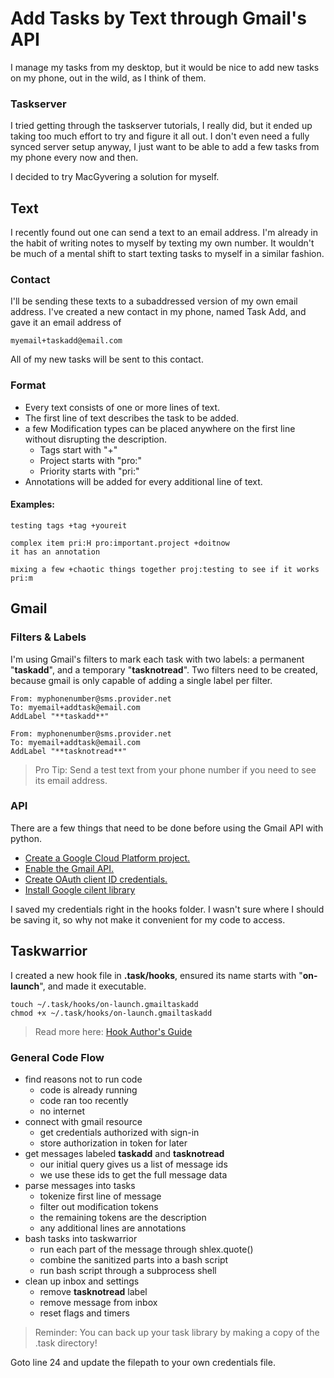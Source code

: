 # Add Tasks by Text through Gmail's API

I manage my tasks from my desktop, but it would be nice to add new tasks on my phone, out in the wild, as I think of them.

### Taskserver
I tried getting through the taskserver tutorials, I really did, but it ended up taking too much effort to try and figure it all out. I don't even need a fully synced server setup anyway, I just want to be able to add a few tasks from my phone every now and then.

I decided to try MacGyvering a solution for myself.

## Text
I recently found out one can send a text to an email address. I'm already in the habit of writing notes to myself by texting my own number. It wouldn't be much of a mental shift to start texting tasks to myself in a similar fashion.

### Contact
I'll be sending these texts to a subaddressed version of my own email address. I've created a new contact in my phone, named Task Add, and gave it an email address of 

    myemail+taskadd@email.com

All of my new tasks will be sent to this contact.

### Format
* Every text consists of one or more lines of text.
* The first line of text describes the task to be added.
* a few Modification types can be placed anywhere on the first line without disrupting the description.
  * Tags start with "+"
  * Project starts with "pro:"
  * Priority starts with "pri:"
* Annotations will be added for every additional line of text.

#### Examples:
```
testing tags +tag +youreit
```
```
complex item pri:H pro:important.project +doitnow  
it has an annotation
```
```
mixing a few +chaotic things together proj:testing to see if it works pri:m
```

## Gmail 
### Filters & Labels
I'm using Gmail's filters to mark each task with two labels: a permanent "**taskadd**", and a temporary "**tasknotread**".
Two filters need to be created, because gmail is only capable of adding a single label per filter.
```
From: myphonenumber@sms.provider.net
To: myemail+addtask@email.com
AddLabel "**taskadd**"
```
```
From: myphonenumber@sms.provider.net
To: myemail+addtask@email.com
AddLabel "**tasknotread**"
```
> Pro Tip: Send a test text from your phone number if you need to see its email address.

### API
There are a few things that need to be done before using the Gmail API with python.

* [Create a Google Cloud Platform project.](https://developers.google.com/workspace/guides/create-project)
* [Enable the Gmail API.](https://developers.google.com/workspace/guides/enable-apis)
* [Create OAuth client ID credentials.](https://developers.google.com/workspace/guides/create-credentials#oauth-client-id)
* [Install Google cilent library](https://developers.google.com/gmail/api/quickstart/python#step_1_install_the_google_client_library)

I saved my credentials right in the hooks folder. I wasn't sure where I should be saving it, so why not make it convenient for my code to access.

## Taskwarrior
I created a new hook file in **.task/hooks**, ensured its name starts with "**on-launch**", and made it executable.

    touch ~/.task/hooks/on-launch.gmailtaskadd
    chmod +x ~/.task/hooks/on-launch.gmailtaskadd

> Read more here: [Hook Author's Guide](https://taskwarrior.org/docs/hooks_guide/)

### General Code Flow
* find reasons not to run code
  * code is already running
  * code ran too recently
  * no internet
* connect with gmail resource
  * get credentials authorized with sign-in
  * store authorization in token for later
* get messages labeled **taskadd** and **tasknotread**
  * our initial query gives us a list of message ids
  * we use these ids to get the full message data
* parse messages into tasks
  * tokenize first line of message
  * filter out modification tokens
  * the remaining tokens are the description
  * any additional lines are annotations
* bash tasks into taskwarrior
  * run each part of the message through shlex.quote()
  * combine the sanitized parts into a bash script
  * run bash script through a subprocess shell
* clean up inbox and settings
  * remove **tasknotread** label
  * remove message from inbox
  * reset flags and timers

> Reminder: You can back up your task library by making a copy of the .task directory!

Goto line 24 and update the filepath to your own credentials file.
